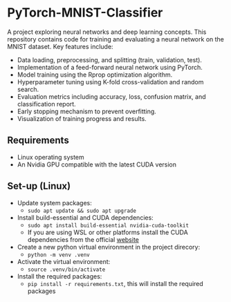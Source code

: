 # PyTorch-MNIST-Classifier

A project exploring neural networks and deep learning concepts. This repository contains code for training and evaluating a neural network on the MNIST dataset. Key features include:
- Data loading, preprocessing, and splitting (train, validation, test).
- Implementation of a feed-forward neural network using PyTorch.
- Model training using the Rprop optimization algorithm.
- Hyperparameter tuning using K-fold cross-validation and random search.
- Evaluation metrics including accuracy, loss, confusion matrix, and classification report.
- Early stopping mechanism to prevent overfitting.
- Visualization of training progress and results.

## Requirements

- Linux operating system
- An Nvidia GPU compatible with the latest CUDA version

## Set-up (Linux)

- Update system packages:
  - `sudo apt update && sudo apt upgrade`
- Install build-essential and CUDA dependencies:
  -  `sudo apt install build-essential nvidia-cuda-toolkit`
  - If you are using WSL or other platforms install the CUDA dependencies from the official [website](https://developer.nvidia.com/cuda-toolkit)
- Create a new python virtual environment in the project direcory:
  -  `python -m venv .venv` 
- Activate the virtual environment:
  - `source .venv/bin/activate`
- Install the required packages: 
  - `pip install -r requirements.txt`, this will install the required packages